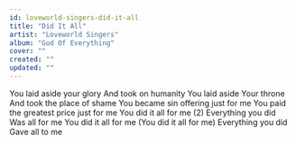 ```yaml
---
id: loveworld-singers-did-it-all
title: "Did It All"
artist: "Loveworld Singers"
album: "God Of Everything"
cover: ""
created: ""
updated: ""
---
```


You laid aside your glory And took on humanity You laid aside Your throne And took the place of shame You became sin offering just for me You paid the greatest price just for me You did it all for me (2) Everything you did Was all for me You did it all for me (You did it all for me) Everything you did Gave all to me